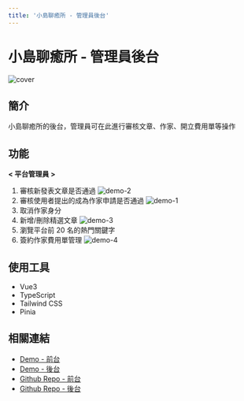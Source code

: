 ```yaml
---
title: '小島聊癒所 - 管理員後台'
---
```


# 小島聊癒所 - 管理員後台 

![cover](/images/projects/cover/island-back-cover.png)


## 簡介
小島聊癒所的後台，管理員可在此進行審核文章、作家、開立費用單等操作


## 功能

**< 平台管理員 >**
1. 審核新發表文章是否通過
   ![demo-2](/images/projects/islandback/project2-2.png)
2. 審核使用者提出的成為作家申請是否通過
   ![demo-1](/images/projects/islandback/project2-1.png)
3. 取消作家身分
4. 新增/刪除精選文章
   ![demo-3](/images/projects/islandback/project2-3.png)
5. 瀏覽平台前 20 名的熱門關鍵字
6. 簽約作家費用單管理
   ![demo-4](/images/projects/islandback/project2-4.png)








## 使用工具
- Vue3
- TypeScript
- Tailwind CSS
- Pinia


## 相關連結
- [Demo - 前台](https://islandofhealing2023.rocket-coding.com/)
- [Demo - 後台](https://teamrocket12th.github.io/Island-Of-Healing-BackStage/#/)
- [Github Repo - 前台](https://github.com/TeamRocket12th/Island-of-Healing)
- [Github Repo - 後台](https://github.com/TeamRocket12th/Island-Of-Healing-BackStage)